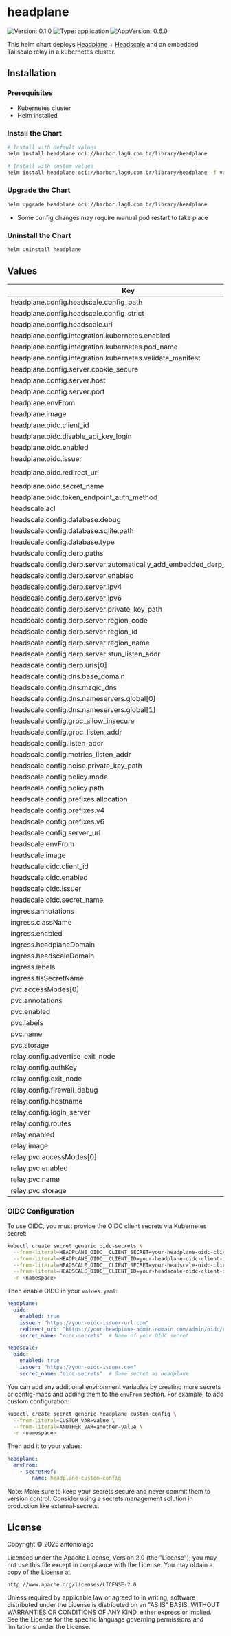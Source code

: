 # headplane

![Version: 0.1.0](https://img.shields.io/badge/Version-0.1.0-informational?style=flat-square) ![Type: application](https://img.shields.io/badge/Type-application-informational?style=flat-square) ![AppVersion: 0.6.0](https://img.shields.io/badge/AppVersion-0.6.0-informational?style=flat-square)

This helm chart deploys [Headplane](https://github.com/tale/headplane) + [Headscale](https://github.com/juanfont/headscale) and an embedded Tailscale relay in a kubernetes cluster.

## Installation

### Prerequisites
- Kubernetes cluster
- Helm installed

### Install the Chart
```sh
# Install with default values
helm install headplane oci://harbor.lag0.com.br/library/headplane

# Install with custom values
helm install headplane oci://harbor.lag0.com.br/library/headplane -f values.yaml

```

### Upgrade the Chart
```sh
helm upgrade headplane oci://harbor.lag0.com.br/library/headplane
```

* Some config changes may require manual pod restart to take place

### Uninstall the Chart
```sh
helm uninstall headplane
```

## Values

| Key | Type | Default | Description |
|-----|------|---------|-------------|
| headplane.config.headscale.config_path | string | `"/etc/headscale/config.yaml"` |  |
| headplane.config.headscale.config_strict | string | `"true"` |  |
| headplane.config.headscale.url | string | `"https://vpn.example.com"` |  |
| headplane.config.integration.kubernetes.enabled | bool | `true` |  |
| headplane.config.integration.kubernetes.pod_name | string | `"headplane-0"` |  |
| headplane.config.integration.kubernetes.validate_manifest | bool | `true` |  |
| headplane.config.server.cookie_secure | bool | `true` |  |
| headplane.config.server.host | string | `"0.0.0.0"` |  |
| headplane.config.server.port | int | `3000` |  |
| headplane.envFrom | list | `[]` |  |
| headplane.image | string | `"ghcr.io/tale/headplane:0.6.0"` |  |
| headplane.oidc.client_id | string | `"REPLACE_IT_WITH_YOUR_OIDC_CLIENT_ID_FOR_HEADPLANE"` |  |
| headplane.oidc.disable_api_key_login | bool | `true` |  |
| headplane.oidc.enabled | bool | `false` |  |
| headplane.oidc.issuer | string | `"https://your-oidc-issuer-url.com"` |  |
| headplane.oidc.redirect_uri | string | `"https://your-headplane-admin-domain.com/admin/oidc/callback"` |  |
| headplane.oidc.secret_name | string | `"oidc-secrets"` |  |
| headplane.oidc.token_endpoint_auth_method | string | `"client_secret_post"` |  |
| headscale.acl | string | `""` |  |
| headscale.config.database.debug | bool | `false` |  |
| headscale.config.database.sqlite.path | string | `"/etc/headscale/db.sqlite"` |  |
| headscale.config.database.type | string | `"sqlite"` |  |
| headscale.config.derp.paths | list | `[]` |  |
| headscale.config.derp.server.automatically_add_embedded_derp_region | bool | `true` |  |
| headscale.config.derp.server.enabled | bool | `false` |  |
| headscale.config.derp.server.ipv4 | string | `"1.2.3.4"` |  |
| headscale.config.derp.server.ipv6 | string | `"2001:db8::1"` |  |
| headscale.config.derp.server.private_key_path | string | `"/var/lib/headscale/derp_server_private.key"` |  |
| headscale.config.derp.server.region_code | string | `"headscale"` |  |
| headscale.config.derp.server.region_id | int | `999` |  |
| headscale.config.derp.server.region_name | string | `"Headscale Embedded DERP"` |  |
| headscale.config.derp.server.stun_listen_addr | string | `"0.0.0.0:3478"` |  |
| headscale.config.derp.urls[0] | string | `"https://controlplane.tailscale.com/derpmap/default"` |  |
| headscale.config.dns.base_domain | string | `"headscale.vpn"` |  |
| headscale.config.dns.magic_dns | bool | `true` |  |
| headscale.config.dns.nameservers.global[0] | string | `"1.1.1.1"` |  |
| headscale.config.dns.nameservers.global[1] | string | `"8.8.8.8"` |  |
| headscale.config.grpc_allow_insecure | bool | `false` |  |
| headscale.config.grpc_listen_addr | string | `"0.0.0.0:50443"` |  |
| headscale.config.listen_addr | string | `"0.0.0.0:8080"` |  |
| headscale.config.metrics_listen_addr | string | `"0.0.0.0:9090"` |  |
| headscale.config.noise.private_key_path | string | `"/etc/headscale/noise_private.key"` |  |
| headscale.config.policy.mode | string | `"database"` |  |
| headscale.config.policy.path | string | `"/etc/headscale/acl.hujson"` |  |
| headscale.config.prefixes.allocation | string | `"sequential"` |  |
| headscale.config.prefixes.v4 | string | `"100.64.0.0/10"` |  |
| headscale.config.prefixes.v6 | string | `"fd7a:115c:a1e0::/48"` |  |
| headscale.config.server_url | string | `"https://vpn.example.com"` |  |
| headscale.envFrom | list | `[]` |  |
| headscale.image | string | `"headscale/headscale:0.25.1"` |  |
| headscale.oidc.client_id | string | `"YOUR_OIDC_CLIENT_ID_FOR_HEADSCALE"` |  |
| headscale.oidc.enabled | bool | `false` |  |
| headscale.oidc.issuer | string | `"https://your-oidc-issuer.com"` |  |
| headscale.oidc.secret_name | string | `"oidc-secrets"` |  |
| ingress.annotations | list | `[]` |  |
| ingress.className | string | `"nginx"` |  |
| ingress.enabled | bool | `false` |  |
| ingress.headplaneDomain | string | `"headplane.example.com"` |  |
| ingress.headscaleDomain | string | `"vpn.example.com"` |  |
| ingress.labels | list | `[]` |  |
| ingress.tlsSecretName | string | `"headplane-tls"` |  |
| pvc.accessModes[0] | string | `"ReadWriteOnce"` |  |
| pvc.annotations | object | `{}` |  |
| pvc.enabled | bool | `true` |  |
| pvc.labels | list | `[]` |  |
| pvc.name | string | `"headscale-config"` |  |
| pvc.storage | string | `"1Gi"` |  |
| relay.config.advertise_exit_node | string | `"true"` |  |
| relay.config.authKey | string | `""` |  |
| relay.config.exit_node | string | `"example.com"` |  |
| relay.config.firewall_debug | string | `"false"` |  |
| relay.config.hostname | string | `"example.com"` |  |
| relay.config.login_server | string | `"https://vpn.example.com"` |  |
| relay.config.routes | string | `"10.0.0.0/8"` |  |
| relay.enabled | bool | `false` |  |
| relay.image | string | `"ghcr.io/tailscale/tailscale:v1.80.3"` |  |
| relay.pvc.accessModes[0] | string | `"ReadWriteOnce"` |  |
| relay.pvc.enabled | bool | `false` |  |
| relay.pvc.name | string | `"tailscale-relay-data"` |  |
| relay.pvc.storage | string | `"1Gi"` |  |

### OIDC Configuration

To use OIDC, you must provide the OIDC client secrets via Kubernetes secret:

```sh
kubectl create secret generic oidc-secrets \
  --from-literal=HEADPLANE_OIDC__CLIENT_SECRET=your-headplane-oidc-client-secret \
  --from-literal=HEADPLANE_OIDC__CLIENT_ID=your-headplane-oidc-client-id \
  --from-literal=HEADSCALE_OIDC__CLIENT_SECRET=your-headscale-oidc-client-secret \
  --from-literal=HEADSCALE_OIDC__CLIENT_ID=your-headscale-oidc-client-id \
  -n <namespace>
```

Then enable OIDC in your `values.yaml`:
```yaml
headplane:
  oidc:
    enabled: true
    issuer: "https://your-oidc-issuer-url.com"
    redirect_uri: "https://your-headplane-admin-domain.com/admin/oidc/callback"
    secret_name: "oidc-secrets"  # Name of your OIDC secret

headscale:
  oidc:
    enabled: true
    issuer: "https://your-oidc-issuer.com"
    secret_name: "oidc-secrets"  # Same secret as Headplane
```

You can add any additional environment variables by creating more secrets or config-maps and adding them to the `envFrom` section. For example, to add custom configuration:

```sh
kubectl create secret generic headplane-custom-config \
  --from-literal=CUSTOM_VAR=value \
  --from-literal=ANOTHER_VAR=another-value \
  -n <namespace>
```

Then add it to your values:
```yaml
headplane:
  envFrom:
    - secretRef:
        name: headplane-custom-config
```

Note: Make sure to keep your secrets secure and never commit them to version control. 
Consider using a secrets management solution in production like external-secrets.

## License
Copyright © 2025 antoniolago

Licensed under the Apache License, Version 2.0 (the "License"); you may not use this file except in compliance with the License. You may obtain a copy of the License at:

```
http://www.apache.org/licenses/LICENSE-2.0
```

Unless required by applicable law or agreed to in writing, software distributed under the License is distributed on an "AS IS" BASIS, WITHOUT WARRANTIES OR CONDITIONS OF ANY KIND, either express or implied. See the License for the specific language governing permissions and limitations under the License. 